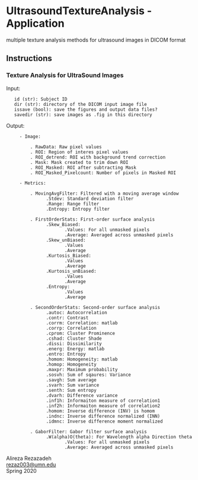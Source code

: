 # UltrasoundTextureAnalysis - Application
multiple texture analysis methods for ultrasound images in DICOM format

## Instructions
### Texture Analysis for UltraSound Images
  Input:  
  
       id (str): Subject ID  
       dir (str): directory of the DICOM input image file  
       issave (bool): save the figures and output data files?  
       savedir (str): save images as .fig in this directory  


   Output:  
   
         - Image:  
         
             . RawData: Raw pixel values  
             . ROI: Region of interes pixel values  
             . ROI_detrend: ROI with background trend correction  
             . Mask: Mask created to trim down ROI  
             . ROI_Masked: ROI after subtracting Mask  
             . ROI_Masked_Pixelcount: Number of pixels in Masked ROI 
             
         - Metrics:  
         
             . MovingAvgFilter: Filtered with a moving average window  
                   .Stdev: Standard deviation filter  
                   .Range: Range filter  
                   .Entropy: Entropy filter  
                   
             . FirstOrderStats: First-order surface analysis  
                   .Skew_Biased:  
                          .Values: For all unmasked pixels  
                          .Average: Averaged across unmasked pixels  
                   .Skew_unBiased:  
                          .Values  
                          .Average  
                   .Kurtosis_Biased:  
                          .Values  
                          .Average  
                   .Kurtosis_unBiased:  
                          .Values  
                          .Average  
                   .Entropy:  
                          .Values  
                          .Average  
                          
             . SecondOrderStats: Second-order surface analysis  
                   .autoc: Autocorrelation  
                   .contr: Contrast  
                   .corrm: Correlation: matlab  
                   .corrp: Correlation  
                   .cprom: Cluster Prominence  
                   .cshad: Cluster Shade  
                   .dissi: Dissimilarity  
                   .energ: Energy: matlab  
                   .entro: Entropy  
                   .homom: Homogeneity: matlab  
                   .homop: Homogeneity  
                   .maxpr: Maximum probability  
                   .sosvh: Sum of sqaures: Variance  
                   .savgh: Sum average  
                   .svarh: Sum variance  
                   .senth: Sum entropy  
                   .dvarh: Difference variance  
                   .inf1h: Informaiton measure of correlation1  
                   .inf2h: Informaiton measure of correlation2  
                   .homom: Inverse difference (INV) is homom  
                   .indnc: Inverse difference normalized (INN)  
                   .idmnc: Inverse difference moment normalized  
                   
             . GaborFilter: Gabor filter surface analysis  
                   .W(alpha)O(theta): For Wavelength alpha Direction theta  
                          .Values: For all unmasked pixels  
                          .Average: Averaged across unmasked pixels  

 Alireza Rezazadeh  
 rezaz003@umn.edu  
 Spring 2020  
